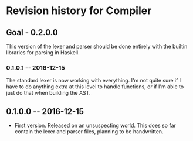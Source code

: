 # Revision history for Compiler

## Goal - 0.2.0.0
This version of the lexer and parser should be done entirely with the builtin libraries for parsing in Haskell. 

### 0.1.0.1  -- 2016-12-15
The standard lexer is now working with everything. I'm not quite sure if I have to do anything extra at this level to handle functions, or if I'm able to just do that when building the AST. 

## 0.1.0.0  -- 2016-12-15

* First version. Released on an unsuspecting world.
This does so far contain the lexer and parser files, planning to be handwritten. 

